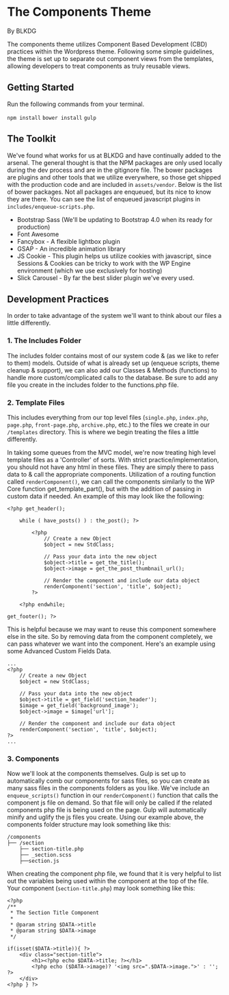 # The Components Theme
By BLKDG

The components theme utilizes Component Based Development (CBD) practices within the Wordpress theme. Following some simple guidelines, the theme is set up to separate out component views from the templates, allowing developers to treat components as truly reusable views.

## Getting Started

Run the following commands from your terminal.

`npm install`
`bower install`
`gulp`

## The Toolkit

We've found what works for us at BLKDG and have continually added to the arsenal. The general thought is that the NPM packages are only used locally during the dev process and are in the gitignore file. The bower packages are plugins and other tools that we utilize everywhere, so those get shipped with the production code and are included in `assets/vendor`. Below is the list of bower packages. Not all packages are enqueued, but its nice to know they are there. You can see the list of enqueued javascript plugins in `includes/enqueue-scripts.php`.

* Bootstrap Sass (We'll be updating to Bootstrap 4.0 when its ready for production)
* Font Awesome
* Fancybox - A flexible lightbox plugin
* GSAP - An incredible animation library
* JS Cookie - This plugin helps us utilize cookies with javascript, since Sessions & Cookies can be tricky to work with the WP Engine environment (which we use exclusively for hosting)
* Slick Carousel - By far the best slider plugin we've every used. 

## Development Practices

In order to take advantage of the system we'll want to think about our files a little differently. 

### 1. The Includes Folder

The includes folder contains most of our system code & (as we like to refer to them) models. Outside of what is already set up (enqueue scripts, theme cleanup & support), we can also add our Classes & Methods (functions) to handle more custom/complicated calls to the database. Be sure to add any file you create in the includes folder to the functions.php file.

### 2. Template Files

This includes everything from our top level files (`single.php`, `index.php`, `page.php`, `front-page.php`, `archive.php`, etc.) to the files we create in our `/templates` directory. This is where we begin treating the files a little differently.

In taking some queues from the MVC model, we're now treating high level template files as a 'Controller' of sorts. With strict practice/implementation, you should not have any html in these files. They are simply there to pass data to & call the appropriate components. Utilization of a routing function called `renderComponent()`, we can call the components similarly to the WP Core function get_template_part(), but with the addition of passing in custom data if needed. An example of this may look like the following:

```
<?php get_header();

	while ( have_posts() ) : the_post(); ?>

		<?php
			// Create a new Object
			$object = new StdClass;

			// Pass your data into the new object
			$object->title = get_the_title();
			$object->image = get_the_post_thumbnail_url();
		
			// Render the component and include our data object
			renderComponent('section', 'title', $object);
		?>

	<?php endwhile;

get_footer(); ?>
```
This is helpful because we may want to reuse this component somewhere else in the site. So by removing data from the component completely, we can pass whatever we want into the component. Here's an example using some Advanced Custom Fields Data.

```
...
<?php
	// Create a new Object
	$object = new StdClass;

	// Pass your data into the new object
	$object->title = get_field('section_header');
	$image = get_field('background_image');
	$object->image = $image['url'];

	// Render the component and include our data object
	renderComponent('section', 'title', $object);
?>
...
```

### 3. Components

Now we'll look at the components themselves. Gulp is set up to automatically comb our components for sass files, so you can create as many sass files in the components folders as you like. We've include an `enqueue_scripts()` function in our `renderComponent()` function that calls the component js file on demand. So that file will only be called if the related components php file is being used on the page. Gulp will automatically minify and uglify the js files you create. Using our example above, the components folder structure may look something like this:

```
/components
├── /section
	├── section-title.php
	├── _section.scss
	├──section.js
```

When creating the component php file, we found that it is very helpful to list out the variables being used within the component at the top of the file. Your component (`section-title.php`) may look something like this:

```
<?php
/**
 * The Section Title Component
 *
 * @param string $DATA->title
 * @param string $DATA->image
 */

if(isset($DATA->title)){ ?>
    <div class="section-title">
		<h1><?php echo $DATA->title; ?></h1>
		<?php echo ($DATA->image)? '<img src=".$DATA->image.">' : ''; ?>
    </div>
<?php } ?>

```



